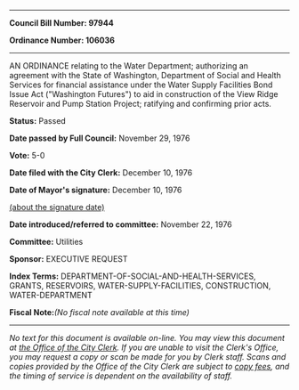 

********

**Council Bill Number: 97944**
   
**Ordinance Number: 106036**
********

 AN ORDINANCE relating to the Water Department; authorizing an agreement with the State of Washington, Department of Social and Health Services for financial assistance under the Water Supply Facilities Bond Issue Act ("Washington Futures") to aid in construction of the View Ridge Reservoir and Pump Station Project; ratifying and confirming prior acts.

**Status:** Passed
   
**Date passed by Full Council:** November 29, 1976
   
**Vote:** 5-0
   
**Date filed with the City Clerk:** December 10, 1976
   
**Date of Mayor's signature:** December 10, 1976
   
[(about the signature date)](/~public/approvaldate.htm)
   
   
   
**Date introduced/referred to committee:** November 22, 1976
   
**Committee:** Utilities
   
**Sponsor:** EXECUTIVE REQUEST
   
   
**Index Terms:** DEPARTMENT-OF-SOCIAL-AND-HEALTH-SERVICES, GRANTS, RESERVOIRS, WATER-SUPPLY-FACILITIES, CONSTRUCTION, WATER-DEPARTMENT

**Fiscal Note:**_(No fiscal note available at this time)_
********

_No text for this document is available on-line. You may view this document at [the Office of the City Clerk](http://www.seattle.gov/leg/clerk/contactUs.htm). If you are unable to visit the Clerk's Office, you may request a copy or scan be made for you by Clerk staff. Scans and copies provided by the Office of the City Clerk are subject to [copy fees](http://clerk.seattle.gov/~public/clerkfees.htm), and the timing of service is dependent on the availability of staff._

